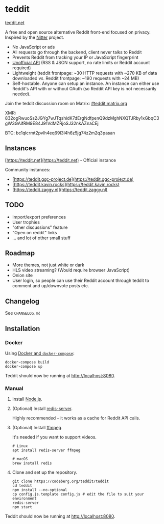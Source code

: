 # teddit

[teddit.net](https://teddit.net)

A free and open source alternative Reddit front-end focused on privacy.
Inspired by the [Nitter](https://github.com/zedeus/nitter) project.

* No JavaScript or ads
* All requests go through the backend, client never talks to Reddit
* Prevents Reddit from tracking your IP or JavaScript fingerprint
* [Unofficial API](https://codeberg.org/teddit/teddit/wiki#teddit-api) (RSS & JSON support, no rate limits or Reddit account required)
* Lightweight (teddit frontpage: ~30 HTTP requests with ~270 KB of data downloaded vs. Reddit frontpage: ~190 requests with ~24 MB)
* Self-hostable. Anyone can setup an instance. An instance can either use Reddit's API with or without OAuth (so Reddit API key is not necessarily needed).

Join the teddit discussion room on Matrix: [#teddit:matrix.org](https://matrix.to/#/#teddit:matrix.org)

XMR: 832ogRwuoSs2JGYg7wJTqshidK7dErgNdfpenQ9dzMghNXQTJRby1xGbqC3gW3GAifRM9E84J91VdMZRjoSJ32nkAZnaCEj

BTC: bc1qlcrmt2pvlh4eq69l3l4h6z5jg74z2m2q3pasan

## Instances

[https://teddit.net](https://teddit.net) - Official instance

Community instances:

* [https://teddit.ggc-project.de](https://teddit.ggc-project.de)
* [https://teddit.kavin.rocks](https://teddit.kavin.rocks)
* [https://teddit.zaggy.nl](https://teddit.zaggy.nl)

## TODO

* Import/export preferences
* User trophies
* "other discussions" feature
* "Open on reddit" links
* ... and lot of other small stuff

## Roadmap

* More themes, not just white or dark
* HLS video streaming? (Would require browser JavaScript)
* Onion site
* User login, so people can use their Reddit account through teddit to comment and up/downvote posts etc.
## Changelog

See ```CHANGELOG.md```
## Installation

### Docker

Using [Docker and `docker-compose`](https://github.com/docker/compose):

```console
docker-compose build
docker-compose up
```

Teddit should now be running at <http://localhost:8080>.

### Manual

1. Install [Node.js](https://nodejs.org).

1. (Optional) Install [redis-server](https://redis.io).

   Highly recommended – it works as a cache for Reddit API calls.

1. (Optional) Install [ffmpeg](https://ffmpeg.org).

   It's needed if you want to support videos.

   ```console
   # Linux
   apt install redis-server ffmpeg

   # macOS
   brew install redis
   ```

1. Clone and set up the repository.

   ```console
   git clone https://codeberg.org/teddit/teddit
   cd teddit
   npm install --no-optional
   cp config.js.template config.js # edit the file to suit your environment
   redis-server
   npm start
   ```

Teddit should now be running at <http://localhost:8080>.
